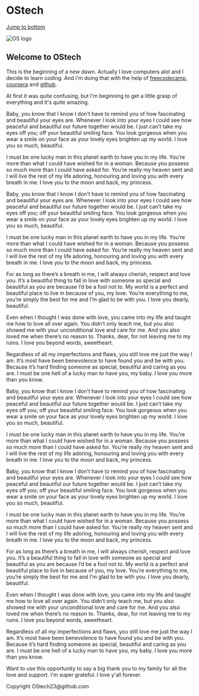 <h1> OStech</h1>


<a href="#jump to bottom">Jump to bottom</a>

<img src="C:\Users\O.O ABRAHAM\Begginning\Beginning\os-letter-logo-icon-symbol-260nw-1898708386.jpg" alt="OS logo">

<h2>                 Welcome to OStech</h2>

<main>
<p>     This is the beginning of a new dawn. Actually I love computers alot and I decide to learn coding. And i'm doing that with the help of <a href="https://www.freecodecamp.org" target="_blank"> freecodecamp</a>, <a href="https://www.coursera.com" target="_blank">coursera</a> and <a href="https://www.github.com" target="_blank">github</a>.</p> </main>

<p>     At first it was quite confusing, but I'm beginning to get a little grasp of everything and it's quite amazing.</p>

<p> Baby, you know that I know I don’t have to remind you of how fascinating and beautiful your eyes are. Whenever I look into your eyes I could see how peaceful and beautiful our future together would be. I just can’t take my eyes off you; off your beautiful smiling face. You look gorgeous when you wear a smile on your face as your lovely eyes brighten up my world. I love you so much, beautiful.</p>

<p> I must be one lucky man in this planet earth to have you in my life. You’re more than what I could have wished for in a woman. Because you possess so much more than I could have asked for. You’re really my heaven sent and I will live the rest of my life adoring, honouring and loving you with every breath in me. I love you to the moon and back, my princess.</p>



<p> Baby, you know that I know I don’t have to remind you of how fascinating and beautiful your eyes are. Whenever I look into your eyes I could see how peaceful and beautiful our future together would be. I just can’t take my eyes off you; off your beautiful smiling face. You look gorgeous when you wear a smile on your face as your lovely eyes brighten up my world. I love you so much, beautiful.</p>

<p> I must be one lucky man in this planet earth to have you in my life. You’re more than what I could have wished for in a woman. Because you possess so much more than I could have asked for. You’re really my heaven sent and I will live the rest of my life adoring, honouring and loving you with every breath in me. I love you to the moon and back, my princess.</p>

<p>For as long as there’s a breath in me, I will always cherish, respect and love you. It’s a beautiful thing to fall in love with someone as special and beautiful as you are because I’d be a fool not to. My world is a perfect and beautiful place to live in because of you, my love. You’re everything to me, you’re simply the best for me and I’m glad to be with you. I love you dearly, beautiful.</p>

<p> Even when I thought I was done with love, you came into my life and taught me how to love all over again. You didn’t only teach me, but you also showed me with your unconditional love and care for me. And you also loved me when there’s no reason to. Thanks, dear, for not leaving me to my ruins. I love you beyond words, sweetheart.</p>

<p> Regardless of all my imperfections and flaws, you still love me just the way I am. It’s most have been benevolence to have found you and be with you. Because it’s hard finding someone as special, beautiful and caring as you are. I must be one hell of a lucky man to have you, my baby. I love you more than you know.</p>


<p> Baby, you know that I know I don’t have to remind you of how fascinating and beautiful your eyes are. Whenever I look into your eyes I could see how peaceful and beautiful our future together would be. I just can’t take my eyes off you; off your beautiful smiling face. You look gorgeous when you wear a smile on your face as your lovely eyes brighten up my world. I love you so much, beautiful.</p>

<p> I must be one lucky man in this planet earth to have you in my life. You’re more than what I could have wished for in a woman. Because you possess so much more than I could have asked for. You’re really my heaven sent and I will live the rest of my life adoring, honouring and loving you with every breath in me. I love you to the moon and back, my princess.</p>



<p> Baby, you know that I know I don’t have to remind you of how fascinating and beautiful your eyes are. Whenever I look into your eyes I could see how peaceful and beautiful our future together would be. I just can’t take my eyes off you; off your beautiful smiling face. You look gorgeous when you wear a smile on your face as your lovely eyes brighten up my world. I love you so much, beautiful.</p>

<p> I must be one lucky man in this planet earth to have you in my life. You’re more than what I could have wished for in a woman. Because you possess so much more than I could have asked for. You’re really my heaven sent and I will live the rest of my life adoring, honouring and loving you with every breath in me. I love you to the moon and back, my princess.</p>

<p>For as long as there’s a breath in me, I will always cherish, respect and love you. It’s a beautiful thing to fall in love with someone as special and beautiful as you are because I’d be a fool not to. My world is a perfect and beautiful place to live in because of you, my love. You’re everything to me, you’re simply the best for me and I’m glad to be with you. I love you dearly, beautiful.</p>

<p> Even when I thought I was done with love, you came into my life and taught me how to love all over again. You didn’t only teach me, but you also showed me with your unconditional love and care for me. And you also loved me when there’s no reason to. Thanks, dear, for not leaving me to my ruins. I love you beyond words, sweetheart.</p>

<p> Regardless of all my imperfections and flaws, you still love me just the way I am. It’s most have been benevolence to have found you and be with you. Because it’s hard finding someone as special, beautiful and caring as you are. I must be one hell of a lucky man to have you, my baby. I love you more than you know.</p>



<p> Want to use this opportunity to say a big thank you to my family for all the love and support. I'm super grateful. I love y'all forever.

<footer id="jump to bottom">Copyright OStech23@github.com<footer>